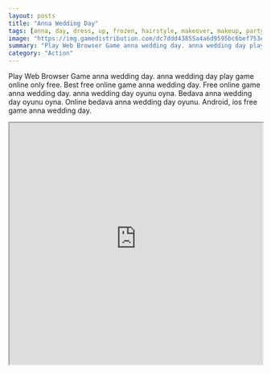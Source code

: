 ```yaml
---
layout: posts
title: "Anna Wedding Day"
tags: [anna, day, dress, up, frozen, hairstyle, makeover, makeup, party, wedding, free, online, games, oyna, game, free, games, play, play, games]
image: "https://img.gamedistribution.com/dc7ddd43855a4a6d9595bc6bef753ee1.jpg"
summary: "Play Web Browser Game anna wedding day. anna wedding day play game online only free. Best free online game anna wedding day. Free online game anna wedding day. anna wedding day oyunu oyna. Bedava anna wedding day oyunu oyna. Online bedava anna wedding day oyunu. Android, ios free game anna wedding day."
category: "Action"
---
```


Play Web Browser Game anna wedding day. anna wedding day play game online only free. Best free online game anna wedding day. Free online game anna wedding day. anna wedding day oyunu oyna. Bedava anna wedding day oyunu oyna. Online bedava anna wedding day oyunu. Android, ios free game anna wedding day.

<iframe width="100%" height="480px;" src="https://flash.gamedistribution.com?game=dc7ddd43855a4a6d9595bc6bef753ee1"></iframe>